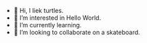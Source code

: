 - 👋 Hi, I liek turtles.
- 👀 I’m interested in Hello World.
- 🌱 I’m currently learning.
- 💞️ I’m looking to collaborate on a skateboard.

<!---
k-Gillespie/k-Gillespie is a ✨ special ✨ repository because its `README.md` (this file) appears on your GitHub profile.
You can click the Preview link to take a look at your changes.
--->
